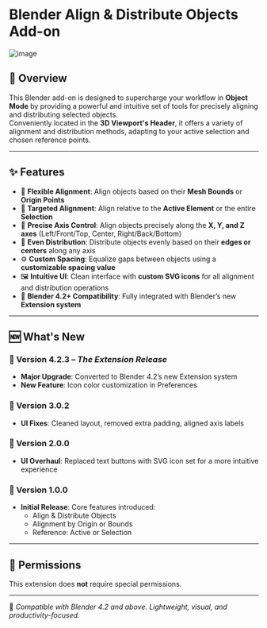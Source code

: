 # Blender Align & Distribute Objects Add-on

![image](https://github.com/user-attachments/assets/e24ae298-ac04-4d90-80f2-eb406f5baa19)

## 🧩 Overview

This Blender add-on is designed to supercharge your workflow in **Object Mode** by providing a powerful and intuitive set of tools for precisely aligning and distributing selected objects.  
Conveniently located in the **3D Viewport's Header**, it offers a variety of alignment and distribution methods, adapting to your active selection and chosen reference points.

---

## ✨ Features

- 🔄 **Flexible Alignment**: Align objects based on their **Mesh Bounds** or **Origin Points**  
- 🎯 **Targeted Alignment**: Align relative to the **Active Element** or the entire **Selection**  
- 📐 **Precise Axis Control**: Align objects precisely along the **X, Y, and Z axes** (Left/Front/Top, Center, Right/Back/Bottom)  
- 📏 **Even Distribution**: Distribute objects evenly based on their **edges or centers** along any axis  
- ⚙️ **Custom Spacing**: Equalize gaps between objects using a **customizable spacing value**  
- 🖼️ **Intuitive UI**: Clean interface with **custom SVG icons** for all alignment and distribution operations  
- 🧪 **Blender 4.2+ Compatibility**: Fully integrated with Blender’s new **Extension system**

---

## 🆕 What's New
### 🔸 Version 4.2.3 – *The Extension Release*
- **Major Upgrade**: Converted to Blender 4.2’s new Extension system  
- **New Feature**: Icon color customization in Preferences  
### 🔸 Version 3.0.2
- **UI Fixes**: Cleaned layout, removed extra padding, aligned axis labels  
### 🔸 Version 2.0.0
- **UI Overhaul**: Replaced text buttons with SVG icon set for a more intuitive experience  
### 🔸 Version 1.0.0
- **Initial Release**: Core features introduced:  
  - Align & Distribute Objects  
  - Alignment by Origin or Bounds  
  - Reference: Active or Selection
---
## 🔐 Permissions
This extension does **not** require special permissions.

---

📎 *Compatible with Blender 4.2 and above. Lightweight, visual, and productivity-focused.*
